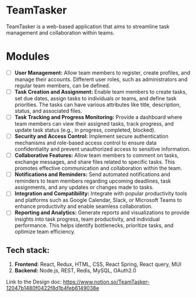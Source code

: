 # TeamTasker
TeamTasker is a web-based application that aims to streamline task management and collaboration within teams.

# Modules
- [ ]  **User Management:** Allow team members to register, create profiles, and manage their accounts. Different user roles, such as administrators and regular team members, can be defined.
- [ ]  **Task Creation and Assignment:** Enable team members to create tasks, set due dates, assign tasks to individuals or teams, and define task priorities. The tasks can have various attributes like title, description, status, and associated files.
- [ ]  **Task Tracking and Progress Monitoring:** Provide a dashboard where team members can view their assigned tasks, track progress, and update task status (e.g., in progress, completed, blocked).
- [ ]  **Security and Access Control:** Implement secure authentication mechanisms and role-based access control to ensure data confidentiality and prevent unauthorized access to sensitive information.
- [ ]  **Collaborative Features:** Allow team members to comment on tasks, exchange messages, and share files related to specific tasks. This promotes effective communication and collaboration within the team.
- [ ]  **Notifications and Reminders:** Send automated notifications and reminders to team members regarding upcoming deadlines, task assignments, and any updates or changes made to tasks.
- [ ]  **Integration and Compatibility:** Integrate with popular productivity tools and platforms such as Google Calendar, Slack, or Microsoft Teams to enhance productivity and enable seamless collaboration.
- [ ]  **Reporting and Analytics:** Generate reports and visualizations to provide insights into task progress, team productivity, and individual performance. This helps identify bottlenecks, prioritize tasks, and optimize team efficiency.

## **Tech stack:**
1. **Frontend**: React, Redux, HTML, CSS, React Spring, React query, MUI
2. **Backend:** Node.js, REST, Redis, MySQL, OAuth2.0

Link to the Design doc: https://www.notion.so/TeamTasker-12047b1480f0422f8d1b4feb6149038e
